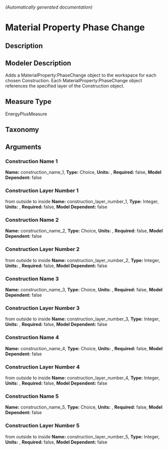 

###### (Automatically generated documentation)

# Material Property Phase Change

## Description


## Modeler Description
Adds a MaterialProperty:PhaseChange object to the workspace for each chosen Construction. Each MaterialProperty:PhaseChange object references the specified layer of the Construction object.

## Measure Type
EnergyPlusMeasure

## Taxonomy


## Arguments


### Construction Name 1

**Name:** construction_name_1,
**Type:** Choice,
**Units:** ,
**Required:** false,
**Model Dependent:** false

### Construction Layer Number 1
from outside to inside
**Name:** construction_layer_number_1,
**Type:** Integer,
**Units:** ,
**Required:** false,
**Model Dependent:** false

### Construction Name 2

**Name:** construction_name_2,
**Type:** Choice,
**Units:** ,
**Required:** false,
**Model Dependent:** false

### Construction Layer Number 2
from outside to inside
**Name:** construction_layer_number_2,
**Type:** Integer,
**Units:** ,
**Required:** false,
**Model Dependent:** false

### Construction Name 3

**Name:** construction_name_3,
**Type:** Choice,
**Units:** ,
**Required:** false,
**Model Dependent:** false

### Construction Layer Number 3
from outside to inside
**Name:** construction_layer_number_3,
**Type:** Integer,
**Units:** ,
**Required:** false,
**Model Dependent:** false

### Construction Name 4

**Name:** construction_name_4,
**Type:** Choice,
**Units:** ,
**Required:** false,
**Model Dependent:** false

### Construction Layer Number 4
from outside to inside
**Name:** construction_layer_number_4,
**Type:** Integer,
**Units:** ,
**Required:** false,
**Model Dependent:** false

### Construction Name 5

**Name:** construction_name_5,
**Type:** Choice,
**Units:** ,
**Required:** false,
**Model Dependent:** false

### Construction Layer Number 5
from outside to inside
**Name:** construction_layer_number_5,
**Type:** Integer,
**Units:** ,
**Required:** false,
**Model Dependent:** false





